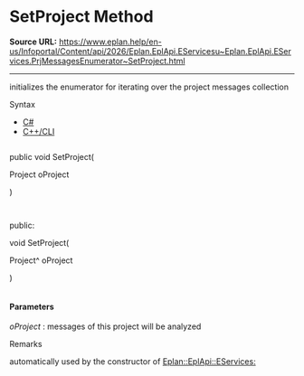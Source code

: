 # SetProject Method

**Source URL:** https://www.eplan.help/en-us/Infoportal/Content/api/2026/Eplan.EplApi.EServicesu~Eplan.EplApi.EServices.PrjMessagesEnumerator~SetProject.html

---

initializes the enumerator for iterating over the project messages collection

Syntax

- [C#](#i-syntax-CS)
- [C++/CLI](#i-syntax-CPP2005)

```
```
public void SetProject( 

   Project oProject

)
```
```

```
```
public:

void SetProject( 

   Project^ oProject

)
```
```

#### Parameters

*oProject*
:   messages of this project will be analyzed

Remarks

automatically used by the constructor of [Eplan::EplApi::EServices:](Eplan.EplApi.EServicesu~Eplan.EplApi.EServices.PrjMessagesCollection.html)
